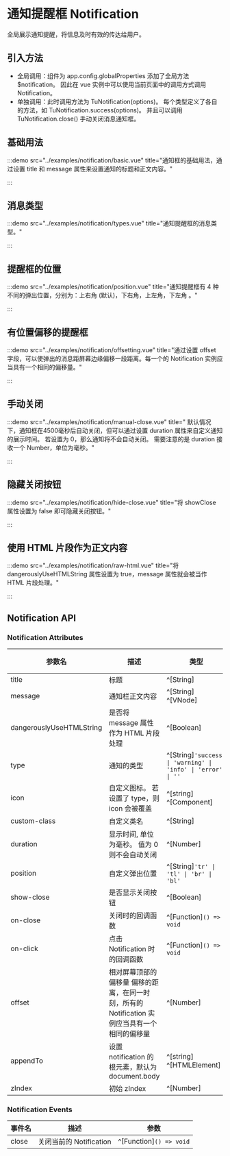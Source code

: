 # 通知提醒框 Notification

全局展示通知提醒，将信息及时有效的传达给用户。

## 引入方法

- 全局调用：组件为 app.config.globalProperties 添加了全局方法 $notification。 因此在 vue 实例中可以使用当前页面中的调用方式调用 Notification。
- 单独调用：此时调用方法为 TuNotification(options)。 每个类型定义了各自的方法，如 TuNotification.success(options)。 并且可以调用 TuNotification.close() 手动关闭消息通知框。

## 基础用法

:::demo src="../examples/notification/basic.vue" title="通知框的基础用法，通过设置 title 和 message 属性来设置通知的标题和正文内容。"

:::

## 消息类型

:::demo src="../examples/notification/types.vue" title="通知提醒框的消息类型。"

:::

## 提醒框的位置

:::demo src="../examples/notification/position.vue" title="通知提醒框有 4 种不同的弹出位置，分别为：上右角 (默认)，下右角，上左角，下左角 。"

:::

## 有位置偏移的提醒框

:::demo src="../examples/notification/offsetting.vue" title="通过设置 offset 字段，可以使弹出的消息距屏幕边缘偏移一段距离。每一个的 Notification 实例应当具有一个相同的偏移量。"

:::

## 手动关闭

:::demo src="../examples/notification/manual-close.vue" title=" 默认情况下，通知框在4500毫秒后自动关闭，但可以通过设置 duration 属性来自定义通知的展示时间。 若设置为 0，那么通知将不会自动关闭。 需要注意的是 duration 接收一个 Number，单位为毫秒。"

:::

## 隐藏关闭按钮

:::demo src="../examples/notification/hide-close.vue" title="将 showClose 属性设置为 false 即可隐藏关闭按钮。"

:::

## 使用 HTML 片段作为正文内容

:::demo src="../examples/notification/raw-html.vue" title="将 dangerouslyUseHTMLString 属性设置为 true，message 属性就会被当作 HTML 片段处理。"

:::

## Notification API

### Notification Attributes

| 参数名 | 描述 | 类型 | 默认值 |
| ------ | ---- | ---- | :----: |
| title | 标题 | ^[String] | - |
| message | 通知栏正文内容 | ^[String] ^[VNode] | - |
| dangerouslyUseHTMLString | 是否将 message 属性作为 HTML 片段处理 | ^[Boolean] | false |
| type | 通知的类型 | ^[String]`'success' \| 'warning' \| 'info' \| 'error' \| ''` | - |
| icon | 自定义图标。 若设置了 type，则 icon 会被覆盖 | ^[string] ^[Component] | - |
| custom-class | 自定义类名 | ^[String] | '' |
| duration | 显示时间, 单位为毫秒。 值为 0 则不会自动关闭 | ^[Number] | - |
| position | 自定义弹出位置 | ^[String]`'tr' \| 'tl' \| 'br' \| 'bl'` | tr |
| show-close | 是否显示关闭按钮 | ^[Boolean] | true |
| on-close | 关闭时的回调函数 | ^[Function]`() => void` | - |
| on-click | 点击 Notification 时的回调函数 | ^[Function]`() => void` | - |
| offset | 相对屏幕顶部的偏移量 偏移的距离，在同一时刻，所有的 Notification 实例应当具有一个相同的偏移量 | ^[Number] | 0 |
| appendTo | 设置 notification 的根元素，默认为 document.body | ^[string] ^[HTMLElement] | - |
| zIndex | 初始 zIndex | ^[Number] | - |

### Notification Events

| 事件名 | 描述 | 参数 |
| ------ | ---- | ---- |
| close | 关闭当前的 Notification | ^[Function]`() => void` |
